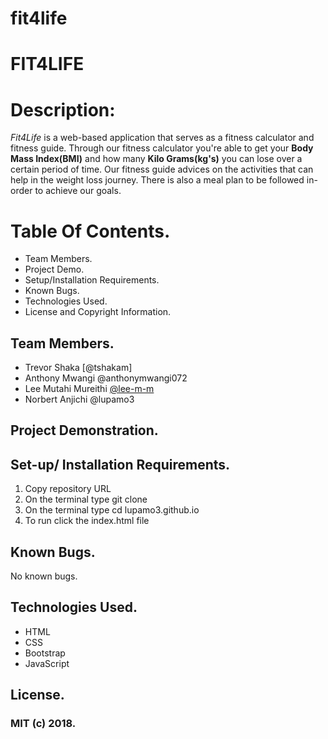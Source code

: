 # fit4life


#                                                FIT4LIFE
 
 # Description: 
 _Fit4Life_ is a web-based application that serves as a fitness calculator and fitness guide. Through our fitness calculator you're able to get your **Body Mass Index(BMI)** and how many **Kilo Grams(kg's)** you can lose over a certain period of time. Our fitness guide advices on the activities that can help in the weight loss journey. There is also a meal plan to be followed in-order to achieve our goals. 

 
# Table Of Contents.
* Team Members.
* Project Demo.
* Setup/Installation Requirements.
* Known Bugs.
* Technologies Used.
* License and Copyright Information. 


## Team Members.
* Trevor Shaka [@tshakam]
* Anthony Mwangi @anthonymwangi072
* Lee Mutahi Mureithi [@lee-m-m](https://github.com/lee-m-m)
* Norbert Anjichi @lupamo3

## Project Demonstration. 



## Set-up/ Installation Requirements. 
1. Copy repository URL
2. On the terminal type git clone <URL>
3. On the terminal type cd lupamo3.github.io
4. To run click the index.html file
  
  ## Known Bugs. 
  No known bugs.
  
  ## Technologies Used.
  * HTML
  * CSS
  * Bootstrap
  * JavaScript
  
  ## License.
  ### MIT (c) 2018. 

